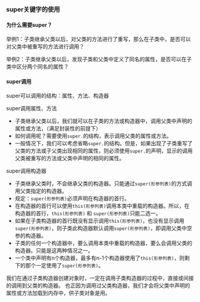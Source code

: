 ### super关键字的使用

#### 为什么需要super？
举例1：子类继承父类以后，对父类的方法进行了重写，那么在子类中，是否可以对父类中被重写的方法进行调用？

举例2：子类继承父类以后，发现子类和父类中定义了同名的属性，是否可以在子类中区分两个同名的属性？

#### super调用
super可以调用的结构：属性、方法、构造器

super调用属性、方法
* 子类继承父类以后，我们就可以在子类的方法或构造器中，调用父类中声明的属性或方法，（满足封装性的前提下）
* 如何调用呢？需要使用`super.`的结构，表示调用父类的属性或方法。
* 一般情况下，我们可以考虑省略`super.`的结构。但是，如果出现了子类重写了父类的方法或子父类出现相同的属性，则必须使用`super.`的声明，显示的调用父类被重写的方法或父类中声明的相同的属性。

super调用构造器
* 子类继承父类时，不会继承父类的构造器。只能通过`super(形参列表)`的方式调用父类指定的构造器。
* 规定：`super(形参列表)`必须声明在构造器的首行。
* 在构造器的首行可以使用`this(形参列表)`调用本类中重载的构造器。所以，在构造器的首行，`this(形参列表)` 和 `super(形参列表)`只能二选一。
* 如果在子类构造器的首行既没有显示调用`this(形参列表)`，也没有显示调用 `super(形参列表)`，则子类此构造器默认调用`super(形参列表)`，即调用父类中空参的构造器。
* 子类的任何一个构造器中，要么调用本类中重载的构造器，要么会调用父类的构造器。只能是这两种情况之一。
* 一个类中声明有n个构造器，最多有n-1个构造器使用了`this(形参列表)`，则剩下的那个一定使用了`super(形参列表)`。

我们在通过子类构造器创建对象时，一定在调用子类构造器的过程中，直接或间接的调用到父类的构造器。
也正因为调用过父类构造器，我们才会将父类中声明的属性或方法加载到内存中，供子类对象是用。